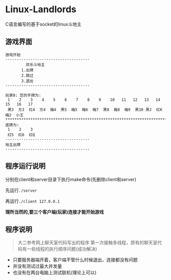 # Linux-Landlords
C语言编写的基于socket的linux斗地主

## 游戏界面
```
游戏开始
-------------------------------------
         欢乐斗地主	      
 	   1.出牌               
 	   2.跳过		
 	   3.退出		
-------------------------------------

玩家0: 您的手牌为:
 1    2    3    4    5    6    7    8    9    10   11   12   13   14   15   16   17   
 黑3  方3  红4  方4  梅4  黑5  梅5  梅6  梅7  黑8  梅8  梅9  黑10 黑J  红K  梅2  小王
************************************************************************************************
底牌为:
 1    2    3    
 红5  红6  红Q 
-------------------------------------
地主出牌
-------------------------------------
```

## 程序运行说明
分别在client和server目录下执行make命令(先删除client和server)

先运行`./server`

再运行`./client 127.0.0.1`

**理所当然的,要三个客户端(玩家)连接才能开始游戏**

## 程序说明
> 大二参考网上聊天室代码写出的程序 第一次接触多线程，原有的聊天室代码有一些线程的执行顺序问题(成功解决)

* 只要服务器端开着，客户端不管什么时候退出，连接都没有问题
* 并没有测试过最大并发量
* 也没有在两台电脑上测试联机(理论上可以)
